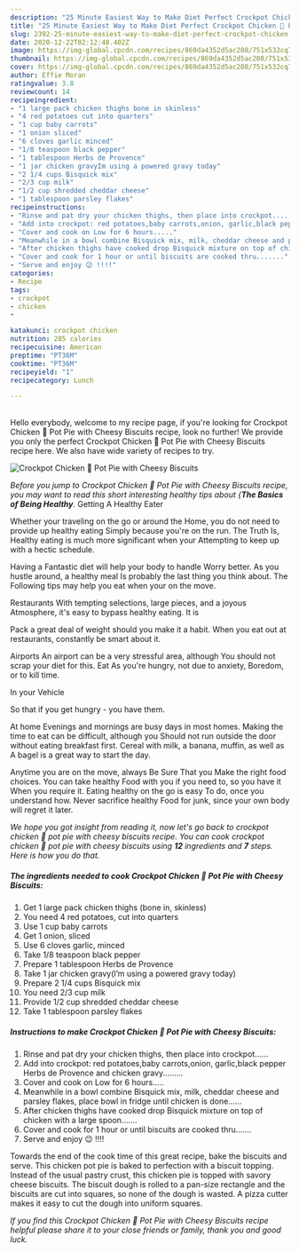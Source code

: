 ```yaml
---
description: "25 Minute Easiest Way to Make Diet Perfect Crockpot Chicken 🐔 Pot Pie with Cheesy Biscuits"
title: "25 Minute Easiest Way to Make Diet Perfect Crockpot Chicken 🐔 Pot Pie with Cheesy Biscuits"
slug: 2392-25-minute-easiest-way-to-make-diet-perfect-crockpot-chicken-pot-pie-with-cheesy-biscuits
date: 2020-12-22T02:12:48.402Z
image: https://img-global.cpcdn.com/recipes/869da4352d5ac208/751x532cq70/crockpot-chicken-🐔-pot-pie-with-cheesy-biscuits-recipe-main-photo.jpg
thumbnail: https://img-global.cpcdn.com/recipes/869da4352d5ac208/751x532cq70/crockpot-chicken-🐔-pot-pie-with-cheesy-biscuits-recipe-main-photo.jpg
cover: https://img-global.cpcdn.com/recipes/869da4352d5ac208/751x532cq70/crockpot-chicken-🐔-pot-pie-with-cheesy-biscuits-recipe-main-photo.jpg
author: Effie Moran
ratingvalue: 3.8
reviewcount: 14
recipeingredient:
- "1 large pack chicken thighs bone in skinless"
- "4 red potatoes cut into quarters"
- "1 cup baby carrots"
- "1 onion sliced"
- "6 cloves garlic minced"
- "1/8 teaspoon black pepper"
- "1 tablespoon Herbs de Provence"
- "1 jar chicken gravyIm using a powered gravy today"
- "2 1/4 cups Bisquick mix"
- "2/3 cup milk"
- "1/2 cup shredded cheddar cheese"
- "1 tablespoon parsley flakes"
recipeinstructions:
- "Rinse and pat dry your chicken thighs, then place into crockpot......"
- "Add into crockpot: red potatoes,baby carrots,onion, garlic,black pepper Herbs de Provence and chicken gravy........."
- "Cover and cook on Low for 6 hours....."
- "Meanwhile in a bowl combine Bisquick mix, milk, cheddar cheese and parsley flakes, place bowl in fridge until chicken is done......"
- "After chicken thighs have cooked drop Bisquick mixture on top of chicken with a large spoon......."
- "Cover and cook for 1 hour or until biscuits are cooked thru......."
- "Serve and enjoy 😉 !!!!"
categories:
- Recipe
tags:
- crockpot
- chicken
- 

katakunci: crockpot chicken  
nutrition: 285 calories
recipecuisine: American
preptime: "PT36M"
cooktime: "PT36M"
recipeyield: "1"
recipecategory: Lunch

---
```

<br>
Hello everybody, welcome to my recipe page, if you're looking for Crockpot Chicken 🐔 Pot Pie with Cheesy Biscuits recipe, look no further! We provide you only the perfect Crockpot Chicken 🐔 Pot Pie with Cheesy Biscuits recipe here. We also have wide variety of recipes to try.
<br>


![Crockpot Chicken 🐔 Pot Pie with Cheesy Biscuits](https://img-global.cpcdn.com/recipes/869da4352d5ac208/751x532cq70/crockpot-chicken-🐔-pot-pie-with-cheesy-biscuits-recipe-main-photo.jpg)

<i>Before you jump to Crockpot Chicken 🐔 Pot Pie with Cheesy Biscuits recipe, you may want to read this short interesting healthy tips about {<strong>The Basics of Being Healthy</strong>.</i>
Getting A Healthy Eater

Whether your traveling on the go or around the
Home, you do not need to provide up healthy eating
Simply because you're on the run. The Truth Is,
Healthy eating is much more significant when your
Attempting to keep up with a hectic schedule.

Having a Fantastic diet will help your body to handle
Worry better. As you hustle around, a healthy meal
Is probably the last thing you think about. The
Following tips may help you eat when your on the move.

Restaurants
With tempting selections, large pieces, and a joyous 
Atmosphere, it's easy to bypass healthy eating. It is 

Pack a great deal of weight should you make it a habit.
When you eat out at restaurants, constantly be smart
about it.

Airports
An airport can be a very stressful area, although
You should not scrap your diet for this. Eat
As you're hungry, not due to anxiety,
Boredom, or to kill time.

In your Vehicle 

So that if you get hungry - you have them.

At home
Evenings and mornings are busy days in most homes.
Making the time to eat can be difficult, although you
Should not run outside the door without eating breakfast
first. Cereal with milk, a banana, muffin, as well as 
A bagel is a great way to start the day.

Anytime you are on the move, always Be Sure That you
Make the right food choices. You can take healthy
Food with you if you need to, so you have it
When you require it. Eating healthy on the go is easy
To do, once you understand how. Never sacrifice healthy
Food for junk, since your own body will regret it later.


<i>We hope you got insight from reading it, now let's go back to crockpot chicken 🐔 pot pie with cheesy biscuits recipe. You can cook crockpot chicken 🐔 pot pie with cheesy biscuits using <strong>12</strong> ingredients and <strong>7</strong> steps. Here is how you do that.
</i>

##### The ingredients needed to cook Crockpot Chicken 🐔 Pot Pie with Cheesy Biscuits:

1. Get 1 large pack chicken thighs (bone in, skinless)
1. You need 4 red potatoes, cut into quarters
1. Use 1 cup baby carrots
1. Get 1 onion, sliced
1. Use 6 cloves garlic, minced
1. Take 1/8 teaspoon black pepper
1. Prepare 1 tablespoon Herbs de Provence
1. Take 1 jar chicken gravy(I’m using a powered gravy today)
1. Prepare 2 1/4 cups Bisquick mix
1. You need 2/3 cup milk
1. Provide 1/2 cup shredded cheddar cheese
1. Take 1 tablespoon parsley flakes


##### Instructions to make Crockpot Chicken 🐔 Pot Pie with Cheesy Biscuits:

1. Rinse and pat dry your chicken thighs, then place into crockpot......
1. Add into crockpot: red potatoes,baby carrots,onion, garlic,black pepper Herbs de Provence and chicken gravy.........
1. Cover and cook on Low for 6 hours.....
1. Meanwhile in a bowl combine Bisquick mix, milk, cheddar cheese and parsley flakes, place bowl in fridge until chicken is done......
1. After chicken thighs have cooked drop Bisquick mixture on top of chicken with a large spoon.......
1. Cover and cook for 1 hour or until biscuits are cooked thru.......
1. Serve and enjoy 😉 !!!!


Towards the end of the cook time of this great recipe, bake the biscuits and serve. This chicken pot pie is baked to perfection with a biscuit topping. Instead of the usual pastry crust, this chicken pie is topped with savory cheese biscuits. The biscuit dough is rolled to a pan-size rectangle and the biscuits are cut into squares, so none of the dough is wasted. A pizza cutter makes it easy to cut the dough into uniform squares. 

<i>If you find this Crockpot Chicken 🐔 Pot Pie with Cheesy Biscuits recipe helpful please share it to your close friends or family, thank you and good luck.</i>
